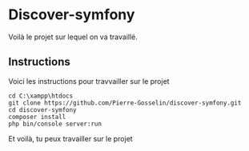 # Discover-symfony

Voilà le projet sur lequel on va travaillé.

## Instructions

Voici les instructions pour travvailler sur le projet

```
cd C:\xampp\htdocs
git clone https://github.com/Pierre-Gosselin/discover-symfony.git
cd discover-symfony
composer install
php bin/console server:run
```

Et voilà, tu peux travailler sur le projet
